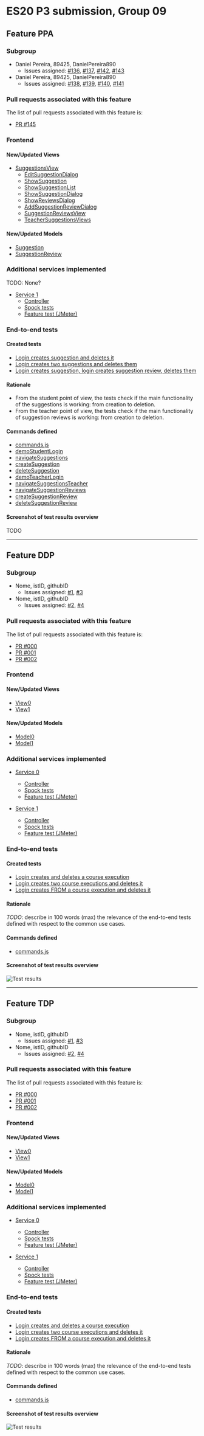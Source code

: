 # ES20 P3 submission, Group 09

## Feature PPA

### Subgroup

  - Daniel Pereira, 89425, DanielPereira890
    + Issues assigned: [#136](https://github.com/tecnico-softeng/es20al_09-project/issues/136), [#137](https://github.com/tecnico-softeng/es20al_09-project/issues/137), [#142](https://github.com/tecnico-softeng/es20al_09-project/issues/142), [#143](https://github.com/tecnico-softeng/es20al_09-project/issues/143)
  - Daniel Pereira, 89425, DanielPereira890
    + Issues assigned: [#138](https://github.com/tecnico-softeng/es20al_09-project/issues/138), [#139](https://github.com/tecnico-softeng/es20al_09-project/issues/139), [#140](https://github.com/tecnico-softeng/es20al_09-project/issues/140), [#141](https://github.com/tecnico-softeng/es20al_09-project/issues/141)

### Pull requests associated with this feature

The list of pull requests associated with this feature is:

 - [PR #145](https://github.com/tecnico-softeng/es20al_09-project/issues/145)

### Frontend

#### New/Updated Views

- [SuggestionsView](https://github.com/tecnico-softeng/es20al_09-project/blob/develop/frontend/src/views/student/suggestions/SuggestionsView.vue)
  - [EditSuggestionDialog](https://github.com/tecnico-softeng/es20al_09-project/blob/develop/frontend/src/views/student/suggestions/EditSuggestionDialog.vue)
  - [ShowSuggestion](https://github.com/tecnico-softeng/es20al_09-project/blob/develop/frontend/src/views/student/suggestions/ShowSuggestion.vue)
  - [ShowSuggestionList](https://github.com/tecnico-softeng/es20al_09-project/blob/develop/frontend/src/views/student/suggestions/ShowSuggestionList.vue)
  - [ShowSuggestionDialog](https://github.com/tecnico-softeng/es20al_09-project/blob/develop/frontend/src/views/student/suggestions/ShowSuggestionDialog.vue)
  - [ShowReviewsDialog](https://github.com/tecnico-softeng/es20al_09-project/blob/develop/frontend/src/views/student/suggestions/ShowReviewsDialog.vue)
  - [AddSuggestionReviewDialog](https://github.com/tecnico-softeng/es20al_09-project/blob/develop/frontend/src/views/teacher/suggestions/AddSuggestionReviewDialog.vue)
  - [SuggestionReviewsView](https://github.com/tecnico-softeng/es20al_09-project/blob/develop/frontend/src/views/teacher/suggestions/SuggestionReviewsView.vue)
  - [TeacherSuggestionsViews](https://github.com/tecnico-softeng/es20al_09-project/blob/develop/frontend/src/views/teacher/suggestions/TeacherSuggestionsView.vue)

#### New/Updated Models

 - [Suggestion](https://github.com/tecnico-softeng/es20al_09-project/blob/develop/frontend/src/models/management/Suggestion.ts)
 - [SuggestionReview](https://github.com/tecnico-softeng/es20al_09-project/blob/develop/frontend/src/models/management/SuggestionReview.ts)

### Additional services implemented

TODO: None?

 - [Service 1](https://github.com)
    + [Controller](https://github.com)
    + [Spock tests](https://github.com)
    + [Feature test (JMeter)](https://github.com)


### End-to-end tests

#### Created tests

- [Login creates suggestion and deletes it](https://github.com/tecnico-softeng/es20al_09-project/blob/develop/frontend/tests/e2e/specs/student/manageSuggestionsByStudent.js#L11)
- [Login creates two suggestions and deletes them](https://github.com/tecnico-softeng/es20al_09-project/blob/develop/frontend/tests/e2e/specs/student/manageSuggestionsByStudent.js#L34)
- [Login creates suggestion, login creates suggestion review, deletes them](https://github.com/tecnico-softeng/es20al_09-project/blob/develop/frontend/tests/e2e/specs/student/manageSuggestionReviews.js#L11)

#### Rationale

- From the student point of view, the tests check if the main functionality of the suggestions is working: from creation to deletion.
- From the teacher point of view, the tests check if the main functionality of suggestion reviews is working: from creation to deletion.
#### Commands defined

 - [commands.js](https://github.com/socialsoftware/quizzes-tutor/blob/master/frontend/tests/e2e/support/commands.js)
  - [demoStudentLogin](https://github.com/tecnico-softeng/es20al_09-project/blob/PpA/frontend/tests/e2e/support/commands.js#L75)
  - [navigateSuggestions](https://github.com/tecnico-softeng/es20al_09-project/blob/PpA/frontend/tests/e2e/support/commands.js#L80)
  - [createSuggestion](https://github.com/tecnico-softeng/es20al_09-project/blob/PpA/frontend/tests/e2e/support/commands.js#L84)
  - [deleteSuggestion](https://github.com/tecnico-softeng/es20al_09-project/blob/PpA/frontend/tests/e2e/support/commands.js#L104)
  - [demoTeacherLogin](https://github.com/tecnico-softeng/es20al_09-project/blob/PpA/frontend/tests/e2e/support/commands.js#L115)
  - [navigateSuggestionsTeacher](https://github.com/tecnico-softeng/es20al_09-project/blob/PpA/frontend/tests/e2e/support/commands.js#L120)
  - [navigateSuggestionReviews](https://github.com/tecnico-softeng/es20al_09-project/blob/PpA/frontend/tests/e2e/support/commands.js#L125)
  - [createSuggestionReview](https://github.com/tecnico-softeng/es20al_09-project/blob/PpA/frontend/tests/e2e/support/commands.js#L130)
  - [deleteSuggestionReview](https://github.com/tecnico-softeng/es20al_09-project/blob/PpA/frontend/tests/e2e/support/commands.js#L150)

#### Screenshot of test results overview

TODO

---

## Feature DDP

### Subgroup

 - Nome, istID, githubID
   + Issues assigned: [#1](https://github.com), [#3](https://github.com)
 - Nome, istID, githubID
   + Issues assigned: [#2](https://github.com), [#4](https://github.com)

### Pull requests associated with this feature

The list of pull requests associated with this feature is:

 - [PR #000](https://github.com)
 - [PR #001](https://github.com)
 - [PR #002](https://github.com)


### Frontend

#### New/Updated Views

 - [View0](https://github.com)
 - [View1](https://github.com)


#### New/Updated Models

 - [Model0](https://github.com)
 - [Model1](https://github.com)

### Additional services implemented

 - [Service 0](https://github.com)
    + [Controller](https://github.com)
    + [Spock tests](https://github.com)
    + [Feature test (JMeter)](https://github.com)

 - [Service 1](https://github.com)
    + [Controller](https://github.com)
    + [Spock tests](https://github.com)
    + [Feature test (JMeter)](https://github.com)


### End-to-end tests

#### Created tests

 - [Login creates and deletes a course execution](https://github.com/socialsoftware/quizzes-tutor/blob/6dcf668498be3d6e45c84ebf61e81b931bdc797b/frontend/tests/e2e/specs/admin/manageCourseExecutions.js#L10)
 - [Login creates two course executions and deletes it](https://github.com/socialsoftware/quizzes-tutor/blob/6dcf668498be3d6e45c84ebf61e81b931bdc797b/frontend/tests/e2e/specs/admin/manageCourseExecutions.js#L16)
 - [Login creates FROM a course execution and deletes it](https://github.com/socialsoftware/quizzes-tutor/blob/6dcf668498be3d6e45c84ebf61e81b931bdc797b/frontend/tests/e2e/specs/admin/manageCourseExecutions.js#L30)

#### Rationale
*TODO*: describe in 100 words (max) the relevance of the end-to-end tests defined with respect to the
common use cases.

#### Commands defined

 - [commands.js](https://github.com/socialsoftware/quizzes-tutor/blob/master/frontend/tests/e2e/support/commands.js)

#### Screenshot of test results overview

![Test results](p3-images/cypress_results.png)

---


## Feature TDP

### Subgroup

 - Nome, istID, githubID
   + Issues assigned: [#1](https://github.com), [#3](https://github.com)
 - Nome, istID, githubID
   + Issues assigned: [#2](https://github.com), [#4](https://github.com)

### Pull requests associated with this feature

The list of pull requests associated with this feature is:

 - [PR #000](https://github.com)
 - [PR #001](https://github.com)
 - [PR #002](https://github.com)


### Frontend

#### New/Updated Views

 - [View0](https://github.com)
 - [View1](https://github.com)


#### New/Updated Models

 - [Model0](https://github.com)
 - [Model1](https://github.com)

### Additional services implemented

 - [Service 0](https://github.com)
    + [Controller](https://github.com)
    + [Spock tests](https://github.com)
    + [Feature test (JMeter)](https://github.com)

 - [Service 1](https://github.com)
    + [Controller](https://github.com)
    + [Spock tests](https://github.com)
    + [Feature test (JMeter)](https://github.com)


### End-to-end tests

#### Created tests

 - [Login creates and deletes a course execution](https://github.com/socialsoftware/quizzes-tutor/blob/6dcf668498be3d6e45c84ebf61e81b931bdc797b/frontend/tests/e2e/specs/admin/manageCourseExecutions.js#L10)
 - [Login creates two course executions and deletes it](https://github.com/socialsoftware/quizzes-tutor/blob/6dcf668498be3d6e45c84ebf61e81b931bdc797b/frontend/tests/e2e/specs/admin/manageCourseExecutions.js#L16)
 - [Login creates FROM a course execution and deletes it](https://github.com/socialsoftware/quizzes-tutor/blob/6dcf668498be3d6e45c84ebf61e81b931bdc797b/frontend/tests/e2e/specs/admin/manageCourseExecutions.js#L30)

#### Rationale
*TODO*: describe in 100 words (max) the relevance of the end-to-end tests defined with respect to the
common use cases.

#### Commands defined

 - [commands.js](https://github.com/socialsoftware/quizzes-tutor/blob/master/frontend/tests/e2e/support/commands.js)

#### Screenshot of test results overview

![Test results](p3-images/cypress_results.png)